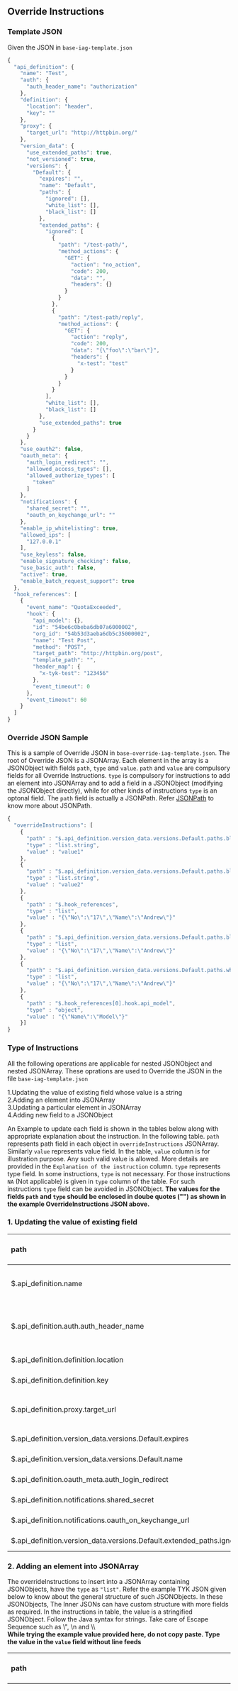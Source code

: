 Override Instructions
---------------------
### Template JSON
Given the JSON in `base-iag-template.json`

```javascript
{
  "api_definition": {
    "name": "Test",
    "auth": {
      "auth_header_name": "authorization"
    },
    "definition": {
      "location": "header",
      "key": ""
    },
    "proxy": {
      "target_url": "http://httpbin.org/"
    },
    "version_data": {
      "use_extended_paths": true,
      "not_versioned": true,
      "versions": {
        "Default": {
          "expires": "",
          "name": "Default",
          "paths": {
            "ignored": [],
            "white_list": [],
            "black_list": []
          },
          "extended_paths": {
            "ignored": [
              {
                "path": "/test-path/",
                "method_actions": {
                  "GET": {
                    "action": "no_action",
                    "code": 200,
                    "data": "",
                    "headers": {}
                  }
                }
              },
              {
                "path": "/test-path/reply",
                "method_actions": {
                  "GET": {
                    "action": "reply",
                    "code": 200,
                    "data": "{\"foo\":\"bar\"}",
                    "headers": {
                      "x-test": "test"
                    }
                  }
                }
              }
            ],
            "white_list": [],
            "black_list": []
          },
          "use_extended_paths": true
        }
      }
    },
    "use_oauth2": false,
    "oauth_meta": {
      "auth_login_redirect": "",
      "allowed_access_types": [],
      "allowed_authorize_types": [
        "token"
      ]
    },
    "notifications": {
      "shared_secret": "",
      "oauth_on_keychange_url": ""
    },
    "enable_ip_whitelisting": true,
    "allowed_ips": [
      "127.0.0.1"
    ],
    "use_keyless": false,
    "enable_signature_checking": false,
    "use_basic_auth": false,
    "active": true,
    "enable_batch_request_support": true
  },
  "hook_references": [
    {
      "event_name": "QuotaExceeded",
      "hook": {
        "api_model": {},
        "id": "54be6c0beba6db07a6000002",
        "org_id": "54b53d3aeba6db5c35000002",
        "name": "Test Post",
        "method": "POST",
        "target_path": "http://httpbin.org/post",
        "template_path": "",
        "header_map": {
          "x-tyk-test": "123456"
        },
        "event_timeout": 0
      },
      "event_timeout": 60
    }
  ]
}
```
### Override JSON Sample
This is a sample of Override JSON in `base-override-iag-template.json`. The root of Override JSON is a JSONArray. Each element in the array is a JSONObject with fields `path`, `type` and `value`. `path` and `value` are compulsory fields for all Override Instructions. `type` is compulsory for instructions to add an element into JSONArray and to add a field in a JSONObject (modifying the JSONObject directly), while for other kinds of instructions `type` is an optonal field. The `path` field is actually a JSONPath.  Refer <a href="https://github.com/json-path/JsonPath" target="_blank">JSONPath</a> to know more about JSONPath.

```javascript
{
  "overrideInstructions": [
    {
      "path" : "$.api_definition.version_data.versions.Default.paths.black_list",
      "type" : "list.string",
      "value" : "value1"
    },
    {
      "path" : "$.api_definition.version_data.versions.Default.paths.black_list",
      "type" : "list.string",
      "value" : "value2"
    },
    {
      "path" : "$.hook_references",
      "type" : "list",
      "value" : "{\"No\":\"17\",\"Name\":\"Andrew\"}"
    },
    {
      "path" : "$.api_definition.version_data.versions.Default.paths.black_list",
      "type" : "list",
      "value" : "{\"No\":\"17\",\"Name\":\"Andrew\"}"
    },
    {
      "path" : "$.api_definition.version_data.versions.Default.paths.white_list",
      "type" : "list",
      "value" : "{\"No\":\"17\",\"Name\":\"Andrew\"}"
    },
    {
      "path" : "$.hook_references[0].hook.api_model",
      "type" : "object",
      "value" : "{\"Name\":\"Model\"}"
    }]
}
```

### Type of Instructions
All the following operations are applicable for nested JSONObject and nested JSONArray. These oprations are used to Override the JSON in the file `base-iag-template.json`

1.Updating the value of existing field whose value is a string <br/>
2.Adding an element into JSONArray <br/>
3.Updating a particular element in JSONArray <br/>
4.Adding new field to a JSONObject <br/>

An Example to update each field is shown in the tables below along with appropriate explanation about the instruction. In the following table. `path` represents path field in each object in `overrideInstructions` JSONArray. Similarly `value` represents value field. In the table, `value` column is for illustration purpose. Any such valid value is allowed. More details are provided in the `Explanation of the instruction` column. `type` represents type field. In some instructions, `type` is not necessary. For those instructions `NA` (Not applicable) is given in `type` column of the table. For such instructions `type` field can be avoided in JSONObject. **The values for the fields `path` and `type` should be enclosed in doube quotes ("") as shown in the example OverrideInstructions JSON above.**  

### 1. Updating the value of existing field

| path| Explanation of the instruction| value | type |  
| :---| :-----------------------------|:-----:|:----:|
|$.api_definition.name|The value is a string <br/> It is name of the API | "TestAPI" |`NA` |
|$.api_definition.auth.auth_header_name| The value is a string. <br/> Auth header name | "authentication" | `NA` |
|$.api_definition.definition.location| The value is a string. | "location header" | `NA` |
|$.api_definition.definition.key| The value is a string. | "key1" | `NA` |
|$.api_definition.proxy.target_url| The value is a string.<br/> It is valid URL| "http://google.com/" | `NA` |
|$.api_definition.version_data.versions.Default.expires| The value is a string. | "yes" | `NA` |
|$.api_definition.version_data.versions.Default.name| The value is a string. | "DefaultName" | `NA` |
|$.api_definition.oauth_meta.auth_login_redirect| The value is a string. | "abc123" | `NA` |
|$.api_definition.notifications.shared_secret|The value is a string. | "abc123" | `NA` |
|$.api_definition.notifications.oauth_on_keychange_url|The value is a string. | "abc123" | `NA` |
|$.api_definition.version_data.versions.Default.extended_paths.ignored[0].path|The value is a string. | "/test-path-workflow/" | `NA` |

### 2. Adding an element into JSONArray

The overrideInstructions to insert into a JSONArray containing JSONObjects, have the `type` as `"list"`. Refer the example TYK JSON given below to know about the general structure of such JSONObjects. In these JSONObjects, The Inner JSONs can have custom structure with more fields as required. In the instructions in table, the value is a stringified JSONObject. Follow the Java syntax for strings. Take care of Escape Sequence such as \\", \\n and \\\\ <br/> **While trying the example value provided here, do not copy paste. Type the value in the `value` field without line feeds**

| path| Explanation of the instruction| value | type |  
| :----| :-----------------------------|:-----|:----:|
|$.api_definition.version_data.versions.Default.paths.ignored|Follow the instructions mentioned above this table. The value provided here is just for illustration. Refer the example section for TYK JSON structure.|"{<br/>\\"path\\":\\"/test/reply1\\",<br/>\\"description\\":\\"Testing\\"<br/>}"|list|
|$.api_definition.version_data.versions.Default.paths.white_list|The value is s string. <br/> It is an IP address|"127.0.0.2"|list.string|
|$.api_definition.version_data.versions.Default.paths.black_list|The value is s string. <br/> It is an IP address|"127.0.0.3"|list.string|
|$.api_definition.version_data.versions.Default.extended_paths.ignored|Follow the instructions mentioned above this table. The value provided here is just for illustration. Refer the example section for TYK JSON structure.|"{<br/>\\"path\\":\\"/test/reply1\\",<br/>\\"description\\":\\"Testing\\"<br/>}"|list|
|$.api_definition.version_data.versions.Default.extended_paths.white_list|The value is s string. <br/> It is an IP address|"127.0.0.4"|list.string|
|$.api_definition.version_data.versions.Default.extended_paths.black_list|The value is s string. <br/> It is an IP address|"127.0.0.5"|list.string|
|$.api_definition.oauth_meta.allowed_access_types|The value is s string.|"token2"|list.string|
|$.api_definition.oauth_meta.allowed_authorize_types|The value is s string.|"token1"|list.string|
|$.api_definition.allowed_ips|The value is s string. <br/> It is an IP address|"127.0.0.6"|list.string|
|$.hook_references|Follow the instructions mentioned above this table. The value provided here is just for illustration. Refer the example section for TYK JSON structure.|"{<br/>\\"event_name\\":\\"Quota\\",<br/>\\"description\\": \\"Quota\\"<br/>}"|list|

### 3.Updating a particular element in JSONArray

A few examples for updating a particular element in JSONArray are given here. This can be implemented on any JSONArray whose path is mentioned in the above table(`Adding an element into JSONArr`). Here the index of the element to be updated should also be mentioned.

| path| Explanation of the instruction| value | type |  
| :----| :-----------------------------|:-----|:----:|
|$.api_definition.version_data.versions.Default.extended_paths.ignored[1]|Updating the element indexed 1. Since this array contains JSONObject, the value should be a stringified JSONObject|"{<br/>\\"path\\":\\"/test-path/reply\\",<br/>\\"description\\":\\"Testing\\"<br/>}"|object|
|$.api_definition.oauth_meta.allowed_authorize_types[0]|Updating the element indexed 0 | "TOKEN"| `NA` |
|$.api_definition.allowed_ips[0]|Updating the element indexed 1 | "127.0.0.4"| `NA` |
|$.hook_references[0]|Updating the element indexed 0. Since this array contains JSONObject, the value should be a stringified JSONObject|"{<br/>\\"event_name\\":\\"QuotaExceeded\\",<br/>\\"description\\": \\"Quota\\"<br/>}"|object|

### 4.Adding new field to a JSONObject

To add a new field in any JSONObject, including the JSONOBjects inside JSONArray, the `value` should contain the entire JSON to be modified.

| path| Explanation of the instruction| value | type |  
| :----| :-----------------------------|:-----|:----:|
|$.api_definition.notifications | To add a field ID in notifications JSONObject | "{<br/> \\"ID\\" : 1, <br/> \\"shared_secret\\":\\"\\", <br/> \\"oauth_on_keychange_url\\":\\"\\" <br/>}" | object |
|$.hook_references[0].hook.header_map | To add a field in header_map in the 0 indexed element in hook_references JSONArray | "{ <br/> \\"x-tyk-test\\": \\"123456\\", <br/> \\"y-tyk-test\\":\\"1234\\" <br/> }" | object |

## Example

### TYK JSON

```javascript
{
  "api_definition": {
    "name": "Test",
    "auth": {
      "auth_header_name": "authorization"
    },
    "definition": {
      "location": "header",
      "key": ""
    },
    "proxy": {
      "target_url": "http://httpbin.org/"
    },
    "version_data": {
      "use_extended_paths": true,
      "not_versioned": true,
      "versions": {
        "Default": {
          "expires": "",
          "name": "Default",
          "paths": {
            "ignored": [],
            "white_list": [],
            "black_list": []
          },
          "extended_paths": {
            "ignored": [
              {
                "path": "/test-path/",
                "method_actions": {
                  "GET": {
                    "action": "no_action",
                    "code": 200,
                    "data": "",
                    "headers": {}
                  }
                }
              },
              {
                "path": "/test-path/reply",
                "method_actions": {
                  "GET": {
                    "action": "reply",
                    "code": 200,
                    "data": "{\"foo\":\"bar\"}",
                    "headers": {
                      "x-test": "test"
                    }
                  }
                }
              }
            ],
            "white_list": [],
            "black_list": []
          },
          "use_extended_paths": true
        }
      }
    },
    "use_oauth2": false,
    "oauth_meta": {
      "auth_login_redirect": "",
      "allowed_access_types": [],
      "allowed_authorize_types": [
        "token"
      ]
    },
    "notifications": {
      "shared_secret": "",
      "oauth_on_keychange_url": ""
    },
    "enable_ip_whitelisting": true,
    "allowed_ips": [
      "127.0.0.1"
    ],
    "use_keyless": false,
    "enable_signature_checking": false,
    "use_basic_auth": false,
    "active": true,
    "enable_batch_request_support": true
  },
  "hook_references": [
    {
      "event_name": "QuotaExceeded",
      "hook": {
        "api_model": {},
        "id": "54be6c0beba6db07a6000002",
        "org_id": "54b53d3aeba6db5c35000002",
        "name": "Test Post",
        "method": "POST",
        "target_path": "http://httpbin.org/post",
        "template_path": "",
        "header_map": {
          "x-tyk-test": "123456"
        },
        "event_timeout": 0
      },
      "event_timeout": 60
    }
  ]
}
```
### Override Instructions JSON
```javascript
{
  "overrideInstructions": [{
    "path": "$.api_definition.name",
    "value": "TestAPI"
    },
    {
      "path": "$.api_definition.auth.auth_header_name",
      "value": "authentication"
    },
    {
      "path": "$.api_definition.proxy.target_url",
      "value": "https://127.0.0.1"
    },
    {
      "path": "$.api_definition.version_data.versions.Default.extended_paths.ignored[0].path",
      "value": "/test-path-workflow/"
    },
    {
      "path": "$.api_definition.version_data.versions.Default.paths.ignored",
      "type": "list",
      "value" : "{\"path\": \"/test123-path/\",\"method_actions\": {\"GET\": {\"action\": \"no_action\",\"code\": 200,\"data\": \"\",\"headers\": {}}}}"
    },
    {
      "path": "$.api_definition.version_data.versions.Default.extended_paths.ignored",
      "type": "list",
      "value" : "{\"path\":\"/test-path1/\",\"method_actions\":{\"GET\":{\"action\":\"no_action\",\"code\":200,\"data\":\"\",\"headers\":{\"header1\":\"xyz\"}}}}"
    },
    {
      "path": "$.api_definition.allowed_ips",
      "type": "list.string",
      "value" : "127.0.0.6"
    },
    {
      "path": "$.hook_references",
      "type": "list",
      "value" : "{\"event_name\":\"Quota\",\"hook\":{\"api_model\":{},\"id\":\"12be6c0beba6db07a6000002\",\"org_id\":\"12b53d3aeba6db5c35000002\",\"name\":\"Test Post\",\"method\":\"POST\",\"target_path\":\"http://httpbin.org/post\",\"template_path\":\"\",\"header_map\":{\"x-tyk-test\":\"123456\",\"y-tyk-test\":\"098754\"},\"event_timeout\":1},\"event_timeout\":120}"
    },
    {
      "path": "$.api_definition.version_data.versions.Default.extended_paths.ignored[1]",
      "type": "object",
      "value" : "{\"path\":\"/test-path/reply\",\"method_actions\":{\"GET\":{\"action\":\"Error\",\"code\":402,\"data\":\"{\\\"foo\\\":\\\"bar\\\"}\",\"headers\":{\"x-test\":\"test\"}}}}"
    },
    {
      "path": "$.api_definition.oauth_meta.allowed_authorize_types[0]",
      "value" : "TOKEN"
    },
    {
      "path": "$.api_definition.allowed_ips[0]",
      "value" : "127.0.0.4"
    },
    {
      "path": "$.hook_references[0]",
      "type": "object",
      "value" : "{\"event_name\":\"QuotaExceeded\",\"hook\":{\"api_model\":{},\"id\":\"123be6c0beba6db07a6000002\",\"org_id\":\"123b53d3aeba6db5c35000002\",\"name\":\"TestPost\",\"method\":\"POST\",\"target_path\":\"http://httpbin.org/post\",\"template_path\":\"127.0.0.1\",\"header_map\":{\"x-tyk-test\":\"123456\"},\"event_timeout\":1},\"event_timeout\":80}"
    },
    {
      "path": "$.api_definition.notifications",
      "type": "object",
      "value" : "{\"ID\" : 1,\"shared_secret\":\"\",\"oauth_on_keychange_url\":\"\"}"
    },
    {
      "path": "$.hook_references[0].hook.header_map",
      "type": "object",
      "value" : "{\"x-tyk-test\": \"123456\",\"y-tyk-test\":\"1234\"}"
    }]
}
```
### Modified TYK JSON generated in target folder after build
```javascript
{
	"api_definition": {
		"name": "TestAPI",
		"auth": {
			"auth_header_name": "authentication"
		},
		"definition": {
			"location": "header",
			"key": ""
		},
		"proxy": {
			"target_url": "https://127.0.0.1"
		},
		"version_data": {
			"use_extended_paths": true,
			"not_versioned": true,
			"versions": {
				"Default": {
					"expires": "",
					"name": "Default",
					"paths": {
						"ignored": [
							{
								"path": "/test123-path/",
								"method_actions": {
									"GET": {
										"action": "no_action",
										"code": 200,
										"data": "",
										"headers": {}
									}
								}
							}
						],
						"white_list": [],
						"black_list": []
					},
					"extended_paths": {
						"ignored": [
							{
								"path": "/test-path-workflow/",
								"method_actions": {
									"GET": {
										"action": "no_action",
										"code": 200,
										"data": "",
										"headers": {}
									}
								}
							},
							{
								"path": "/test-path/reply",
								"method_actions": {
									"GET": {
										"action": "Error",
										"code": 402,
										"data": "{\"foo\":\"bar\"}",
										"headers": {
											"x-test": "test"
										}
									}
								}
							},
							{
								"path": "/test-path1/",
								"method_actions": {
									"GET": {
										"action": "no_action",
										"code": 200,
										"data": "",
										"headers": {
											"header1": "xyz"
										}
									}
								}
							}
						],
						"white_list": [],
						"black_list": []
					},
					"use_extended_paths": true
				}
			}
		},
		"use_oauth2": false,
		"oauth_meta": {
			"auth_login_redirect": "",
			"allowed_access_types": [],
			"allowed_authorize_types": [
				"TOKEN"
			]
		},
		"notifications": {
			"ID": 1,
			"shared_secret": "",
			"oauth_on_keychange_url": ""
		},
		"enable_ip_whitelisting": true,
		"allowed_ips": [
			"127.0.0.4",
			"127.0.0.6"
		],
		"use_keyless": false,
		"enable_signature_checking": false,
		"use_basic_auth": false,
		"active": true,
		"enable_batch_request_support": true
	},
	"hook_references": [
		{
			"event_name": "QuotaExceeded",
			"hook": {
				"api_model": {},
				"id": "123be6c0beba6db07a6000002",
				"org_id": "123b53d3aeba6db5c35000002",
				"name": "TestPost",
				"method": "POST",
				"target_path": "http://httpbin.org/post",
				"template_path": "127.0.0.1",
				"header_map": {
					"x-tyk-test": "123456",
					"y-tyk-test": "1234"
				},
				"event_timeout": 1
			},
			"event_timeout": 80
		},
		{
			"event_timeout": 120,
			"hook": {
				"api_model": {},
				"id": "12be6c0beba6db07a6000002",
				"org_id": "12b53d3aeba6db5c35000002",
				"name": "Test Post",
				"method": "POST",
				"target_path": "http://httpbin.org/post",
				"template_path": "",
				"header_map": {
					"x-tyk-test": "123456",
					"y-tyk-test": "098754"
				},
				"event_timeout": 1
			},
			"event_name": "Quota"
		}
	]
}
```



